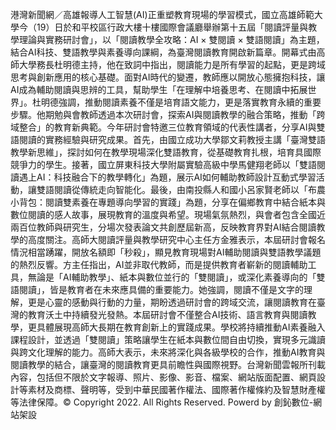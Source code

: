 港灣新聞網／高雄報導人工智慧(AI)正重塑教育現場的學習模式，國立高雄師範大學今（19）日於和平校區行政大樓十樓國際會議廳舉辦第十五屆「閱讀評量與教學理論與實務研討會」，以「閱讀教學全攻略：AI × 雙閱讀 × 雙語閱讀」為主題，結合AI科技、雙語教學與素養導向課綱，為臺灣閱讀教育開啟新篇章。開幕式由高師大學務長杜明德主持，他在致詞中指出，閱讀能力是所有學習的起點，更是跨域思考與創新應用的核心基礎。面對AI時代的變遷，教師應以開放心態擁抱科技，讓AI成為輔助閱讀與思辨的工具，幫助學生「在理解中培養思考、在閱讀中拓展世界」。杜明德強調，推動閱讀素養不僅是培育語文能力，更是落實教育永續的重要步驟。他期勉與會教師透過本次研討會，探索AI與閱讀教學的融合策略，推動「跨域整合」的教育新典範。今年研討會特邀三位教育領域的代表性講者，分享AI與雙語閱讀的實務經驗與研究成果。首先，由國立成功大學鄒文莉教授主講「臺灣雙語教學新思維」，探討如何在教學現場深化雙語教育，從基礎教育扎根，培育具國際競爭力的學生。接著，國立屏東科技大學附屬實驗高級中學馬健翔老師以「雙語閱讀遇上AI：科技融合下的教學轉化」為題，展示AI如何輔助教師設計互動式學習活動，讓雙語閱讀從傳統走向智能化。最後，由南投縣人和國小呂家賢老師以「布農小背包：閱讀雙素養在專題導向學習的實踐」為題，分享在偏鄉教育中結合紙本與數位閱讀的感人故事，展現教育的溫度與希望。現場氣氛熱烈，與會者包含全國近兩百位教師與研究生，分場次發表論文共創歷屆新高，反映教育界對AI結合閱讀教學的高度關注。高師大閱讀評量與教學研究中心主任方金雅表示，本屆研討會報名情況相當踴躍，開放名額即「秒殺」，顯見教育現場對AI輔助閱讀與雙語教學議題的熱烈反響。方主任指出，AI並非取代教師，而是提供教育者嶄新的閱讀輔助工具，無論是「AI輔助教學」、紙本與數位並行的「雙閱讀」，或深化素養導向的「雙語閱讀」，皆是教育者在未來應具備的重要能力。她強調，閱讀不僅是文字的理解，更是心靈的感動與行動的力量，期盼透過研討會的跨域交流，讓閱讀教育在臺灣的教育沃土中持續發光發熱。本屆研討會不僅整合AI技術、語言教育與閱讀教學，更具體展現高師大長期在教育創新上的實踐成果。學校將持續推動AI素養融入課程設計，並透過「雙閱讀」策略讓學生在紙本與數位間自由切換，實現多元識讀與跨文化理解的能力。高師大表示，未來將深化與各級學校的合作，推動AI教育與閱讀教學的結合，讓臺灣的閱讀教育更具前瞻性與國際視野。台灣新聞雲報所刊載內容，包括但不限於文字報導、照片、影像、影音、檔案、網站版面配置、網頁設計等素材及商標、聲明等，受到中華民國著作權法、國際著作權條約及智慧財產權等法律保障。© Copyright 2022. All Rights Reserved. Powerd by 創鈊數位-網站架設